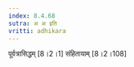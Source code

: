 ```yaml
---
index: 8.4.68
sutra: अ अ इति
vritti: adhikara
---
```


 पूर्वत्रासिद्धम् [8।2।1]  संहितायाम् [8।2।108] 